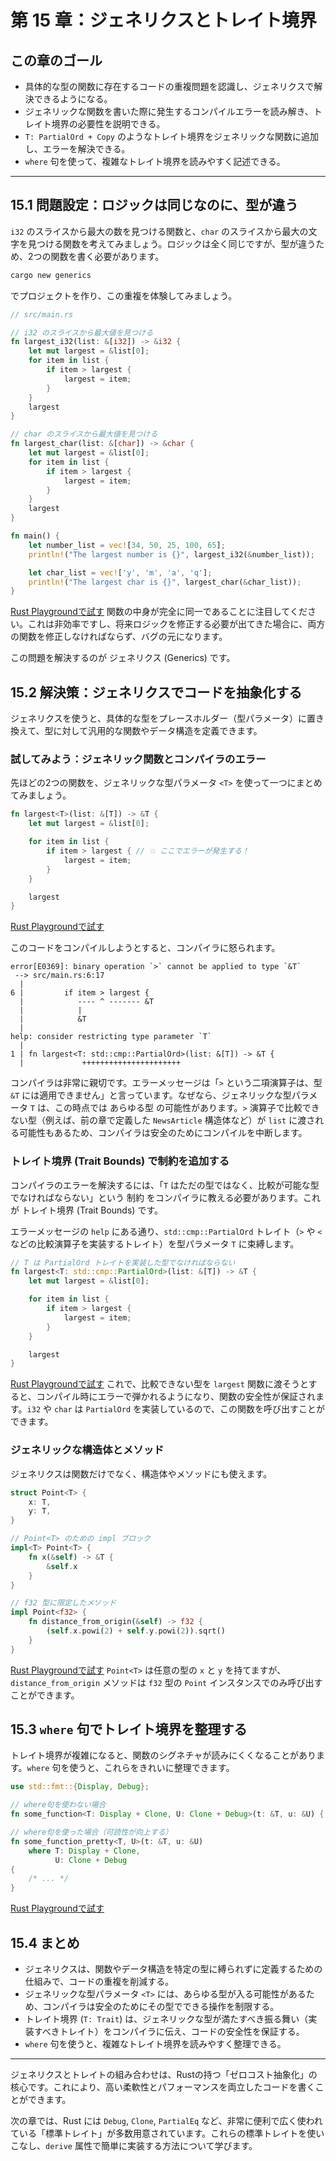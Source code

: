 # 第 15 章：ジェネリクスとトレイト境界

## この章のゴール
- 具体的な型の関数に存在するコードの重複問題を認識し、ジェネリクスで解決できるようになる。
- ジェネリックな関数を書いた際に発生するコンパイルエラーを読み解き、トレイト境界の必要性を説明できる。
- `T: PartialOrd + Copy` のようなトレイト境界をジェネリックな関数に追加し、エラーを解決できる。
- `where` 句を使って、複雑なトレイト境界を読みやすく記述できる。

---

## 15.1 問題設定：ロジックは同じなのに、型が違う

`i32` のスライスから最大の数を見つける関数と、`char` のスライスから最大の文字を見つける関数を考えてみましょう。ロジックは全く同じですが、型が違うため、2つの関数を書く必要があります。

```sh
cargo new generics
```
でプロジェクトを作り、この重複を体験してみましょう。

```rust
// src/main.rs

// i32 のスライスから最大値を見つける
fn largest_i32(list: &[i32]) -> &i32 {
    let mut largest = &list[0];
    for item in list {
        if item > largest {
            largest = item;
        }
    }
    largest
}

// char のスライスから最大値を見つける
fn largest_char(list: &[char]) -> &char {
    let mut largest = &list[0];
    for item in list {
        if item > largest {
            largest = item;
        }
    }
    largest
}

fn main() {
    let number_list = vec![34, 50, 25, 100, 65];
    println!("The largest number is {}", largest_i32(&number_list));

    let char_list = vec!['y', 'm', 'a', 'q'];
    println!("The largest char is {}", largest_char(&char_list));
}
```
[Rust Playgroundで試す](https://play.rust-lang.org/?version=stable&mode=debug&edition=2021&code=//%20src/main.rs%0A%0A//%20i32%20%E3%81%AE%E3%82%B9%E3%83%A9%E3%82%A4%E3%82%B9%E3%81%8B%E3%82%89%E6%9C%80%E5%A4%A7%E5%80%A4%E3%82%92%E8%A6%8B%E3%81%A4%E3%81%91%E3%82%8B%0Afn%20largest_i32%28list%3A%20%26%5Bi32%5D%29%20-%3E%20%26i32%20%7B%0A%20%20%20%20let%20mut%20largest%20%3D%20%26list%5B0%5D%3B%0A%20%20%20%20for%20item%20in%20list%20%7B%0A%20%20%20%20%20%20%20%20if%20item%20%3E%20largest%20%7B%0A%20%20%20%20%20%20%20%20%20%20%20%20largest%20%3D%20item%3B%0A%20%20%20%20%20%20%20%20%7D%0A%20%20%20%20%7D%0A%20%20%20%20largest%0A%7D%0A%0A//%20char%20%E3%81%AE%E3%82%B9%E3%83%A9%E3%82%A4%E3%82%B9%E3%81%8B%E3%82%89%E6%9C%80%E5%A4%A7%E5%80%A4%E3%82%92%E8%A6%8B%E3%81%A4%E3%81%91%E3%82%8B%0Afn%20largest_char%28list%3A%20%26%5Bchar%5D%29%20-%3E%20%26char%20%7B%0A%20%20%20%20let%20mut%20largest%20%3D%20%26list%5B0%5D%3B%0A%20%20%20%20for%20item%20in%20list%20%7B%0A%20%20%20%20%20%20%20%20if%20item%20%3E%20largest%20%7B%0A%20%20%20%20%20%20%20%20%20%20%20%20largest%20%3D%20item%3B%0A%20%20%20%20%20%20%20%20%7D%0A%20%20%20%20%7D%0A%20%20%20%20largest%0A%7D%0A%0Afn%20main%28%29%20%7B%0A%20%20%20%20let%20number_list%20%3D%20vec%21%5B34%2C%2050%2C%2025%2C%20100%2C%2065%5D%3B%0A%20%20%20%20println%21%28%22The%20largest%20number%20is%20%7B%7D%22%2C%20largest_i32%28%26number_list%29%29%3B%0A%0A%20%20%20%20let%20char_list%20%3D%20vec%21%5B%27y%27%2C%20%27m%27%2C%20%27a%27%2C%20%27q%27%5D%3B%0A%20%20%20%20println%21%28%22The%20largest%20char%20is%20%7B%7D%22%2C%20largest_char%28%26char_list%29%29%3B%0A%7D)
関数の中身が完全に同一であることに注目してください。これは非効率ですし、将来ロジックを修正する必要が出てきた場合に、両方の関数を修正しなければならず、バグの元になります。

この問題を解決するのが ジェネリクス (Generics) です。

## 15.2 解決策：ジェネリクスでコードを抽象化する

ジェネリクスを使うと、具体的な型をプレースホルダー（型パラメータ）に置き換えて、型に対して汎用的な関数やデータ構造を定義できます。

### 試してみよう：ジェネリック関数とコンパイラのエラー

先ほどの2つの関数を、ジェネリックな型パラメータ `<T>` を使って一つにまとめてみましょう。

```rust
fn largest<T>(list: &[T]) -> &T {
    let mut largest = &list[0];

    for item in list {
        if item > largest { // 💥 ここでエラーが発生する！
            largest = item;
        }
    }

    largest
}
```
[Rust Playgroundで試す](https://play.rust-lang.org/?version=stable&mode=debug&edition=2021&code=fn%20largest%3CT%3E%28list%3A%20%26%5BT%5D%29%20-%3E%20%26T%20%7B%0A%20%20%20%20let%20mut%20largest%20%3D%20%26list%5B0%5D%3B%0A%0A%20%20%20%20for%20item%20in%20list%20%7B%0A%20%20%20%20%20%20%20%20if%20item%20%3E%20largest%20%7B%20//%20%F0%9F%92%A5%20%E3%81%93%E3%81%93%E3%81%A7%E3%82%A8%E3%83%A9%E3%83%BC%E3%81%8C%E7%99%BA%E7%94%9F%E3%81%99%E3%82%8B%EF%BC%81%0A%20%20%20%20%20%20%20%20%20%20%20%20largest%20%3D%20item%3B%0A%20%20%20%20%20%20%20%20%7D%0A%20%20%20%20%7D%0A%0A%20%20%20%20largest%0A%7D)

このコードをコンパイルしようとすると、コンパイラに怒られます。

```text
error[E0369]: binary operation `>` cannot be applied to type `&T`
 --> src/main.rs:6:17
  |
6 |         if item > largest {
  |            ---- ^ ------- &T
  |            |
  |            &T
  |
help: consider restricting type parameter `T`
  |
1 | fn largest<T: std::cmp::PartialOrd>(list: &[T]) -> &T {
  |             ++++++++++++++++++++++
```

コンパイラは非常に親切です。エラーメッセージは「`>` という二項演算子は、型 `&T` には適用できません」と言っています。なぜなら、ジェネリックな型パラメータ `T` は、この時点では あらゆる型 の可能性があります。`>` 演算子で比較できない型（例えば、前の章で定義した `NewsArticle` 構造体など）が `list` に渡される可能性もあるため、コンパイラは安全のためにコンパイルを中断します。

### トレイト境界 (Trait Bounds) で制約を追加する

コンパイラのエラーを解決するには、「`T` はただの型ではなく、比較が可能な型でなければならない」という 制約 をコンパイラに教える必要があります。これが トレイト境界 (Trait Bounds) です。

エラーメッセージの `help` にある通り、`std::cmp::PartialOrd` トレイト（`>` や `<` などの比較演算子を実装するトレイト）を型パラメータ `T` に束縛します。

```rust
// T は PartialOrd トレイトを実装した型でなければならない
fn largest<T: std::cmp::PartialOrd>(list: &[T]) -> &T {
    let mut largest = &list[0];

    for item in list {
        if item > largest {
            largest = item;
        }
    }

    largest
}
```
[Rust Playgroundで試す](https://play.rust-lang.org/?version=stable&mode=debug&edition=2021&code=//%20T%20%E3%81%AF%20PartialOrd%20%E3%83%88%E3%83%AC%E3%82%A4%E3%83%88%E3%82%92%E5%AE%9F%E8%A3%85%E3%81%97%E3%81%9F%E5%9E%8B%E3%81%A7%E3%81%AA%E3%81%91%E3%82%8C%E3%81%B0%E3%81%AA%E3%82%89%E3%81%AA%E3%81%84%0Afn%20largest%3CT%3A%20std%3A%3Acmp%3A%3APartialOrd%3E%28list%3A%20%26%5BT%5D%29%20-%3E%20%26T%20%7B%0A%20%20%20%20let%20mut%20largest%20%3D%20%26list%5B0%5D%3B%0A%0A%20%20%20%20for%20item%20in%20list%20%7B%0A%20%20%20%20%20%20%20%20if%20item%20%3E%20largest%20%7B%0A%20%20%20%20%20%20%20%20%20%20%20%20largest%20%3D%20item%3B%0A%20%20%20%20%20%20%20%20%7D%0A%20%20%20%20%7D%0A%0A%20%20%20%20largest%0A%7D)
これで、比較できない型を `largest` 関数に渡そうとすると、コンパイル時にエラーで弾かれるようになり、関数の安全性が保証されます。`i32` や `char` は `PartialOrd` を実装しているので、この関数を呼び出すことができます。

### ジェネリックな構造体とメソッド

ジェネリクスは関数だけでなく、構造体やメソッドにも使えます。

```rust
struct Point<T> {
    x: T,
    y: T,
}

// Point<T> のための impl ブロック
impl<T> Point<T> {
    fn x(&self) -> &T {
        &self.x
    }
}

// f32 型に限定したメソッド
impl Point<f32> {
    fn distance_from_origin(&self) -> f32 {
        (self.x.powi(2) + self.y.powi(2)).sqrt()
    }
}
```
[Rust Playgroundで試す](https://play.rust-lang.org/?version=stable&mode=debug&edition=2021&code=struct%20Point%3CT%3E%20%7B%0A%20%20%20%20x%3A%20T%2C%0A%20%20%20%20y%3A%20T%2C%0A%7D%0A%0A//%20Point%3CT%3E%20%E3%81%AE%E3%81%9F%E3%82%81%E3%81%AE%20impl%20%E3%83%96%E3%83%AD%E3%83%83%E3%82%AF%0Aimpl%3CT%3E%20Point%3CT%3E%20%7B%0A%20%20%20%20fn%20x%28%26self%29%20-%3E%20%26T%20%7B%0A%20%20%20%20%20%20%20%20%26self.x%0A%20%20%20%20%7D%0A%7D%0A%0A//%20f32%20%E5%9E%8B%E3%81%AB%E9%99%90%E5%AE%9A%E3%81%97%E3%81%9F%E3%83%A1%E3%82%BD%E3%83%83%E3%83%89%0Aimpl%20Point%3Cf32%3E%20%7B%0A%20%20%20%20fn%20distance_from_origin%28%26self%29%20-%3E%20f32%20%7B%0A%20%20%20%20%20%20%20%20%28self.x.powi%282%29%20%2B%20self.y.powi%282%29%29.sqrt%28%29%0A%20%20%20%20%7D%0A%7D)
`Point<T>` は任意の型の `x` と `y` を持てますが、`distance_from_origin` メソッドは `f32` 型の `Point` インスタンスでのみ呼び出すことができます。

## 15.3 `where` 句でトレイト境界を整理する

トレイト境界が複雑になると、関数のシグネチャが読みにくくなることがあります。`where` 句を使うと、これらをきれいに整理できます。

```rust
use std::fmt::{Display, Debug};

// where句を使わない場合
fn some_function<T: Display + Clone, U: Clone + Debug>(t: &T, u: &U) { /* ... */ }

// where句を使った場合（可読性が向上する）
fn some_function_pretty<T, U>(t: &T, u: &U)
    where T: Display + Clone,
          U: Clone + Debug
{
    /* ... */
}
```
[Rust Playgroundで試す](https://play.rust-lang.org/?version=stable&mode=debug&edition=2021&code=use%20std%3A%3Afmt%3A%3A%7BDisplay%2C%20Debug%7D%3B%0A%0A//%20where%E5%8F%A5%E3%82%92%E4%BD%BF%E3%82%8F%E3%81%AA%E3%81%84%E5%A0%B4%E5%90%88%0Afn%20some_function%3CT%3A%20Display%20%2B%20Clone%2C%20U%3A%20Clone%20%2B%20Debug%3E%28t%3A%20%26T%2C%20u%3A%20%26U%29%20%7B%20/%2A%20...%20%2A/%20%7D%0A%0A//%20where%E5%8F%A5%E3%82%92%E4%BD%BF%E3%81%A3%E3%81%9F%E5%A0%B4%E5%90%88%EF%BC%88%E5%8F%AF%E8%AA%AD%E6%80%A7%E3%81%8C%E5%90%91%E4%B8%8A%E3%81%99%E3%82%8B%EF%BC%89%0Afn%20some_function_pretty%3CT%2C%20U%3E%28t%3A%20%26T%2C%20u%3A%20%26U%29%0A%20%20%20%20where%20T%3A%20Display%20%2B%20Clone%2C%0A%20%20%20%20%20%20%20%20%20%20U%3A%20Clone%20%2B%20Debug%0A%7B%0A%20%20%20%20/%2A%20...%20%2A/%0A%7D)

## 15.4 まとめ

- ジェネリクスは、関数やデータ構造を特定の型に縛られずに定義するための仕組みで、コードの重複を削減する。
- ジェネリックな型パラメータ `<T>` には、あらゆる型が入る可能性があるため、コンパイラは安全のためにその型でできる操作を制限する。
- トレイト境界 (`T: Trait`) は、ジェネリックな型が満たすべき振る舞い（実装すべきトレイト）をコンパイラに伝え、コードの安全性を保証する。
- `where` 句を使うと、複雑なトレイト境界を読みやすく整理できる。

---

ジェネリクスとトレイトの組み合わせは、Rustの持つ「ゼロコスト抽象化」の核心です。これにより、高い柔軟性とパフォーマンスを両立したコードを書くことができます。

次の章では、Rust には `Debug`, `Clone`, `PartialEq` など、非常に便利で広く使われている「標準トレイト」が多数用意されています。これらの標準トレイトを使いこなし、`derive` 属性で簡単に実装する方法について学びます。
